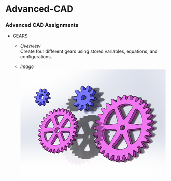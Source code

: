 # Advanced-CAD
### Advanced CAD Assignments 


- GEARS
   - *Overview*
   \
      Create four different gears using stored variables, equations, and configurations.
      
   - *Image*
   \
   ![gears](/pictures/gears.PNG)

